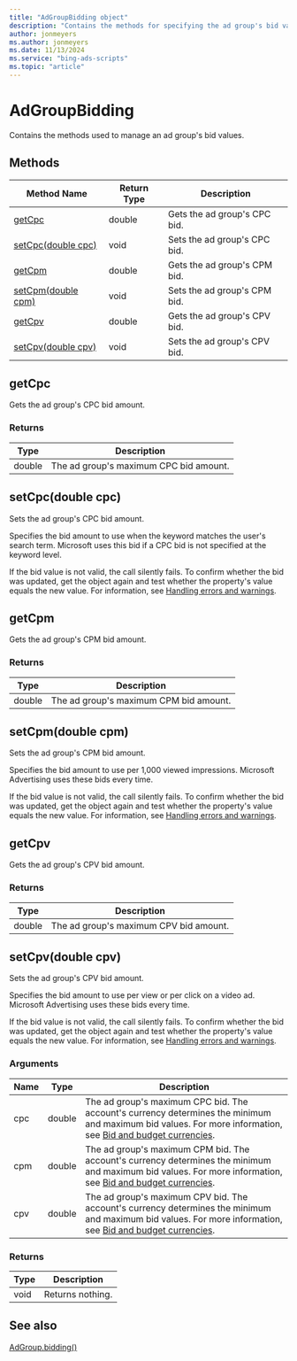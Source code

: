 ```yaml
---
title: "AdGroupBidding object"
description: "Contains the methods for specifying the ad group's bid values."
author: jonmeyers
ms.author: jonmeyers
ms.date: 11/13/2024
ms.service: "bing-ads-scripts"
ms.topic: "article"
---
```


# AdGroupBidding

Contains the methods used to manage an ad group's bid values.

## Methods
|Method Name|Return Type|Description|
|-|-|-
[getCpc](#getcpc)|double|Gets the ad group's CPC bid.
[setCpc(double cpc)](#setcpc-double-cpc-)|void|Sets the ad group's CPC bid.
[getCpm](#getcpm)|double|Gets the ad group's CPM bid.
[setCpm(double cpm)](#setcpm-double-cpm-)|void|Sets the ad group's CPM bid.
[getCpv](#getcpv)|double|Gets the ad group's CPV bid.
[setCpv(double cpv)](#setcpv-double-cpv-)|void|Sets the ad group's CPV bid.


## <a name="getcpc"></a>getCpc
Gets the ad group's CPC bid amount. 

### Returns
|Type|Description|
|-|-
double|The ad group's maximum CPC bid amount.

## <a name="setcpc-double-cpc-"></a>setCpc(double cpc)
Sets the ad group's CPC bid amount. 

Specifies the bid amount to use when the keyword matches the user's search term. Microsoft uses this bid if a CPC bid is not specified at the keyword level.

If the bid value is not valid, the call silently fails. To confirm whether the bid was updated, get the object again and test whether the property's value equals the new value. For information, see [Handling errors and warnings](../concepts/errors-and-warnings.md).


## <a name="getcpm"></a>getCpm
Gets the ad group's CPM bid amount. 

### Returns
|Type|Description|
|-|-
double|The ad group's maximum CPM bid amount.

## <a name="setcpm-double-cpm-"></a>setCpm(double cpm)
Sets the ad group's CPM bid amount. 

Specifies the bid amount to use per 1,000 viewed impressions. Microsoft Advertising uses these bids every time.

If the bid value is not valid, the call silently fails. To confirm whether the bid was updated, get the object again and test whether the property's value equals the new value. For information, see [Handling errors and warnings](../concepts/errors-and-warnings.md).


## <a name="getcpv"></a>getCpv
Gets the ad group's CPV bid amount. 

### Returns
|Type|Description|
|-|-
double|The ad group's maximum CPV bid amount.

## <a name="setcpv-double-cpv-"></a>setCpv(double cpv)
Sets the ad group's CPV bid amount. 

Specifies the bid amount to use per view or per click on a video ad. Microsoft Advertising uses these bids every time.

If the bid value is not valid, the call silently fails. To confirm whether the bid was updated, get the object again and test whether the property's value equals the new value. For information, see [Handling errors and warnings](../concepts/errors-and-warnings.md).

### Arguments
|Name|Type|Description|
|-|-|-
cpc|double|The ad group's maximum CPC bid. The account's currency determines the minimum and maximum bid values. For more information, see [Bid and budget currencies](/advertising/guides/currencies#bidandbudget).
cpm|double|The ad group's maximum CPM bid. The account's currency determines the minimum and maximum bid values. For more information, see [Bid and budget currencies](/advertising/guides/currencies#bidandbudget).
cpv|double|The ad group's maximum CPV bid. The account's currency determines the minimum and maximum bid values. For more information, see [Bid and budget currencies](/advertising/guides/currencies#bidandbudget).

### Returns
|Type|Description|
|-|-
void|Returns nothing.


## See also

[AdGroup.bidding()](AdGroup.md#bidding)
